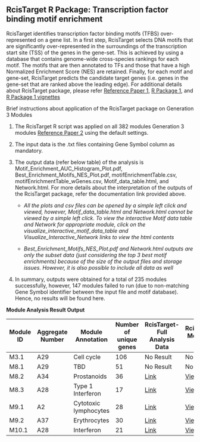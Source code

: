 ## RcisTarget R Package: Transcription factor binding motif enrichment

RcisTarget identifies transcription factor binding motifs (TFBS) over-represented on a gene list. In a first step, RcisTarget selects DNA motifs that are significantly over-represented in the surroundings of the transcription start site (TSS) of the genes in the gene-set. This is achieved by using a database that contains genome-wide cross-species rankings for each motif. The motifs that are then annotated to TFs and those that have a high Normalized Enrichment Score (NES) are retained. Finally, for each motif and gene-set, RcisTarget predicts the candidate target genes (i.e. genes in the gene-set that are ranked above the leading edge). For additional details about RcisTarget package, please refer [Reference Paper 1](https://pubmed.ncbi.nlm.nih.gov/28991892/), [R Package 1](https://www.bioconductor.org/packages/release/bioc/html/RcisTarget.html), and [R Package 1 vignettes](https://www.bioconductor.org/packages/devel/bioc/vignettes/RcisTarget/inst/doc/RcisTarget.html
)

Brief instructions about application of the RcisTarget package on Generation 3 Modules

1. The RcisTarget R script was applied on all 382 modules Generation 3 modules [Reference Paper 2](https://www.biorxiv.org/content/10.1101/525709v2) using the default settings. 

2. The input data is the .txt files containing Gene Symbol column as mandatory.

3. The output data (refer below table) of the analysis is Motif_Enrichment_AUC_Histogram_Plot.pdf, Best_Enrichment_Motifs_NES_Plot.pdf,  motifEnrichmentTable.csv, motifEnrichmentTable_wGenes.csv, Motif_data_table.html, and Network.html. For more details about the interpretation of the outputs of the RcisTarget package, refer the documentation link provided above.
   
   *  *All the plots and csv files can be opened by a simple left click and viewed, however, Motif_data_table.html and Network.html cannot be viewed by a simple left click. To view the interactive Motif data table and Network for appropriate module, click on the visualize_interactive_motif_data_table and Visualize_Interactive_Network links to view the html contents*
   
   *  *Best_Enrichment_Motifs_NES_Plot.pdf and Network.html outputs are only the subset data (just considering the top 3 best motif enrichments) because of the size of the output files and storage issues. However, it is also possible to include all data as well*
   
4. In summary, outputs were obtained for a total of 235 modules successfully, however, 147 modules failed to run (due to non-matching Gene Symbol identifier between the input file and motif database). Hence, no results will be found here.



**Module Analysis Result Output**




| Module ID | Aggregate   Number | Module   Annotation   | Number of unique   genes | RcisTarget-   Full Analysis Data                                                                    | RcisTarget-   Motif Data Table                                                                                        | RcisTarget-   Network Analysis                                                                               |
|-----------|--------------------|-----------------------|--------------------------|-----------------------------------------------------------------------------------------------------|-----------------------------------------------------------------------------------------------------------------------|--------------------------------------------------------------------------------------------------------------|
| M3.1      |         A29        | Cell cycle            | 106                      | No Result                                                                                           | No Result                                                                                                             | No Result                                                                                                    |
| M8.1      |         A29        | TBD                   | 51                       | No Result                                                                                           | No Result                                                                                                             | No Result                                                                                                    |
| M8.2      |         A34        | Prostanoids           | 36                       | [Link](https://github.com/Motoufiq/DC_Gen3_Module_Analysis/tree/main/RcisTarget_Output_v1/M8.2%20)  | [View   Here](https://motoufiq.github.io/DC_Gen3_Module_Analysis/RcisTarget_Output_v1/M8.2%20/Motif_data_table.html)  | [View   Here](https://motoufiq.github.io/DC_Gen3_Module_Analysis/RcisTarget_Output_v1/M8.2%20/Network.html)  |
| M8.3      |         A28        | Type 1 Interferon     | 17                       | [Link](https://github.com/Motoufiq/DC_Gen3_Module_Analysis/tree/main/RcisTarget_Output_v1/M8.3%20)  | [View   Here](https://motoufiq.github.io/DC_Gen3_Module_Analysis/RcisTarget_Output_v1/M8.3%20/Motif_data_table.html)  | [View   Here](https://motoufiq.github.io/DC_Gen3_Module_Analysis/RcisTarget_Output_v1/M8.3%20/Network.html)  |
| M9.1      |         A2         | Cytotoxic lymphocytes | 28                       | [Link](https://github.com/Motoufiq/DC_Gen3_Module_Analysis/tree/main/RcisTarget_Output_v1/M9.1%20)  | [View   Here](https://motoufiq.github.io/DC_Gen3_Module_Analysis/RcisTarget_Output_v1/M9.1%20/Motif_data_table.html)  | [View   Here](https://motoufiq.github.io/DC_Gen3_Module_Analysis/RcisTarget_Output_v1/M9.1%20/Network.html)  |
| M9.2      |         A37        | Erythrocytes          | 30                       | [Link](https://github.com/Motoufiq/DC_Gen3_Module_Analysis/tree/main/RcisTarget_Output_v1/M9.2%20)  | [View   Here](https://motoufiq.github.io/DC_Gen3_Module_Analysis/RcisTarget_Output_v1/M9.2%20/Motif_data_table.html)  | [View   Here](https://motoufiq.github.io/DC_Gen3_Module_Analysis/RcisTarget_Output_v1/M9.2%20/Network.html)  |
| M10.1     |         A28        | Interferon            | 21                       | [Link](https://github.com/Motoufiq/DC_Gen3_Module_Analysis/tree/main/RcisTarget_Output_v1/M10.1%20) | [View   Here](https://motoufiq.github.io/DC_Gen3_Module_Analysis/RcisTarget_Output_v1/M10.1%20/Motif_data_table.html) | [View   Here](https://motoufiq.github.io/DC_Gen3_Module_Analysis/RcisTarget_Output_v1/M10.1%20/Network.html) |
